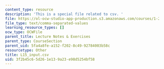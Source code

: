 ```yaml
---
content_type: resource
description: 'This is a special file related to csv. '
file: https://ol-ocw-studio-app-production.s3.amazonaws.com/courses/1-264j-database-internet-and-systems-integration-technologies-fall-2013/3f2b45c65d261e139a23e98d5254bf58_L15_input.csv
file_type: text/comma-separated-values
learning_resource_types: []
ocw_type: OCWFile
parent_title: Lecture Notes & Exercises
parent_type: CourseSection
parent_uid: 5fa4a8fe-a152-f202-8c49-92784003b58c
resourcetype: Other
title: L15_input.csv
uid: 3f2b45c6-5d26-1e13-9a23-e98d5254bf58
---
```

